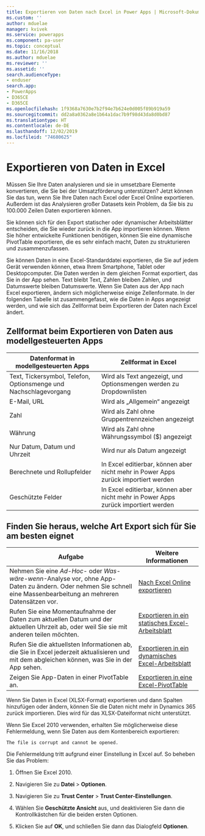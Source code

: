 ```yaml
---
title: Exportieren von Daten nach Excel in Power Apps | Microsoft-Dokumentation
ms.custom: ''
author: mduelae
manager: kvivek
ms.service: powerapps
ms.component: pa-user
ms.topic: conceptual
ms.date: 11/16/2018
ms.author: mduelae
ms.reviewer: ''
ms.assetid: ''
search.audienceType:
- enduser
search.app:
- PowerApps
- D365CE
- D365CE
ms.openlocfilehash: 1f9368a7630e7b2f94e7b624e0d005f89b919a59
ms.sourcegitcommit: dd2a8a0362a8e1b64a1dac7b9f98d43da8d0bd87
ms.translationtype: HT
ms.contentlocale: de-DE
ms.lasthandoff: 12/02/2019
ms.locfileid: "74680625"
---
```

# <a name="export-data-to-excel"></a>Exportieren von Daten in Excel

Müssen Sie Ihre Daten analysieren und sie in umsetzbare Elemente konvertieren, die Sie bei der Umsatzförderung unterstützen? Jetzt können Sie das tun, wenn Sie Ihre Daten nach Excel oder Excel Online exportieren. Außerdem ist das Analysieren großer Datasets kein Problem, da Sie bis zu 100.000 Zeilen Daten exportieren können.
  
Sie können sich für den Export statischer oder dynamischer Arbeitsblätter entscheiden, die Sie wieder zurück in die App importieren können. Wenn Sie höher entwickelte Funktionen benötigen, können Sie eine dynamische PivotTable exportieren, die es sehr einfach macht, Daten zu strukturieren und zusammenzufassen.  
  
Sie können Daten in eine Excel-Standarddatei exportieren, die Sie auf jedem Gerät verwenden können, etwa Ihrem Smartphone, Tablet oder Desktopcomputer. Die Daten werden in dem gleichen Format exportiert, das Sie in der App sehen. Text bleibt Text, Zahlen bleiben Zahlen, und Datumswerte bleiben Datumswerte. Wenn Sie Daten aus der App nach Excel exportieren, ändern sich möglicherweise einige Zellenformate. In der folgenden Tabelle ist zusammengefasst, wie die Daten in Apps angezeigt werden, und wie sich das Zellformat beim Exportieren der Daten nach Excel ändert.  
  
## <a name="cell-format-when-data-is-exported-from-model-driven-apps"></a>Zellformat beim Exportieren von Daten aus modellgesteuerten Apps
  
| Datenformat in modellgesteuerten Apps |                                            Zellformat in Excel                                             |
|----------------------------------------------------------------------------|-----------------------------------------------------------------------------------------------------------------------------------------------------------------|
|            Text, Tickersymbol, Telefon, Optionsmenge und Nachschlagevorgang            |                                                       Wird als Text angezeigt, und Optionsmengen werden zu Dropdownlisten                                                       |
|                                 E-Mail, URL                                 |                                                                        Wird als „Allgemein“ angezeigt                                                                         |
|                                   Zahl                                   |                                                             Wird als Zahl ohne Gruppentrennzeichen angezeigt                                                             |
|                                  Währung                                  |                                                         Wird als Zahl ohne Währungssymbol ($) angezeigt                                                         |
|                          Nur Datum, Datum und Uhrzeit                          |                                                                       Wird nur als Datum angezeigt                                                                        |
|                       Berechnete und Rollupfelder                        | In Excel editierbar, können aber nicht mehr in Power Apps zurück importiert werden |
|                               Geschützte Felder                               | In Excel editierbar, können aber nicht mehr in Power Apps zurück importiert werden |
  
## <a name="see-which-type-of-export-works-best-for-you"></a>Finden Sie heraus, welche Art Export sich für Sie am besten eignet  
  
|                                                                                                               Aufgabe                                                                                                                |                                              Weitere Informationen                                               |
|-----------------------------------------------------------------------------------------------------------------------------------------------------------------------------------------------------------------------------------|-------------------------------------------------------------------------------------------------------|
|   Nehmen Sie eine *Ad-Hoc*- oder *Was-wäre-wenn*-Analyse vor, ohne App-Daten zu ändern. Oder nehmen Sie schnell eine Massenbearbeitung an mehreren Datensätzen vor.   | [Nach Excel Online exportieren](export-to-excel-online.md) |
|                                                                   Rufen Sie eine Momentaufnahme der Daten zum aktuellen Datum und der aktuellen Uhrzeit ab, oder weil Sie sie mit anderen teilen möchten.                                                                    |           [Exportieren in ein statisches Excel-Arbeitsblatt](export-excel-static-worksheet.md)           |
| Rufen Sie die aktuellsten Informationen ab, die Sie in Excel jederzeit aktualisieren und mit dem abgleichen können, was Sie in der App sehen. |          [Exportieren in ein dynamisches Excel-Arbeitsblatt](export-excel-dynamic-worksheet.md)          |
|                                                                      Zeigen Sie App-Daten in einer PivotTable an.                                                                      |                 [Exportieren in eine Excel-PivotTable](export-excel-pivottable.md)                 |



Wenn Sie Daten in Excel (XLSX-Format) exportieren und dann Spalten hinzufügen oder ändern, können Sie die Daten nicht mehr in Dynamics 365 zurück importieren. Dies wird für das XLSX-Dateiformat nicht unterstützt.  
  
Wenn Sie Excel 2010 verwenden, erhalten Sie möglicherweise diese Fehlermeldung, wenn Sie Daten aus dem Kontenbereich exportieren: 
 
`The file is corrupt and cannot be opened.`  
  
Die Fehlermeldung tritt aufgrund einer Einstellung in Excel auf. So beheben Sie das Problem:  
  
1. Öffnen Sie Excel 2010.  
  
2. Navigieren Sie zu **Datei** > **Optionen**.  
  
3. Navigieren Sie zu **Trust Center** > **Trust Center-Einstellungen**.  
  
4. Wählen Sie **Geschützte Ansicht** aus, und deaktivieren Sie dann die Kontrollkästchen für die beiden ersten Optionen.  
  
5. Klicken Sie auf **OK**, und schließen Sie dann das Dialogfeld **Optionen**.  
  

